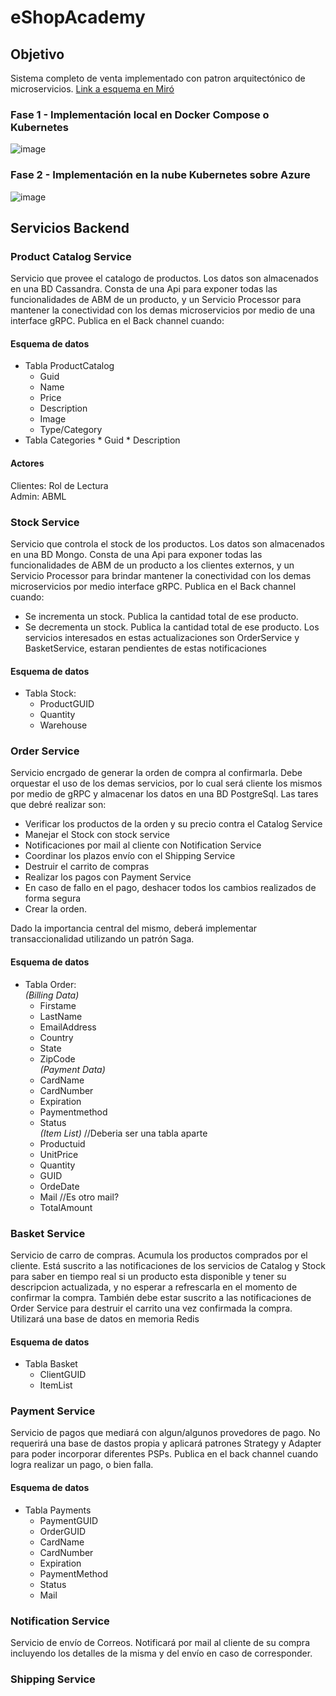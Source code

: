 # eShopAcademy

## Objetivo
Sistema completo de venta implementado con patron arquitectónico de microservicios. [Link a esquema en Miró](https://miro.com/app/board/uXjVN3nzsOs=/)

### Fase 1 - Implementación local en Docker Compose o Kubernetes

![image](https://github.com/user-attachments/assets/3df1a17e-27dc-4bc0-911d-abc589202a2b)


### Fase 2 - Implementación en la nube Kubernetes sobre Azure

![image](https://github.com/user-attachments/assets/700c7091-dce4-4cb3-9a9e-c675b4d62d36)

## Servicios Backend

### Product Catalog Service
Servicio que provee el catalogo de productos. Los datos son almacenados en una BD Cassandra. Consta de una Api para exponer todas las funcionalidades de ABM de un producto, y un Servicio Processor para mantener la conectividad con los demas microservicios por medio de una interface gRPC.
Publica en el Back channel cuando:


#### Esquema de datos
* Tabla ProductCatalog
  * Guid
  * Name
  * Price
  * Description
  * Image
  * Type/Category
* Tabla Categories
      * Guid
      * Description 

#### Actores
Clientes: Rol de Lectura  
Admin: ABML

### Stock Service
Servicio que controla el stock de los productos. Los datos son almacenados en una BD Mongo. Consta de una Api para exponer todas las funcionalidades de ABM de un producto a los clientes externos, y un Servicio Processor para brindar mantener la conectividad con los demas microservicios por medio interface gRPC.
Publica en el Back channel cuando:
* Se incrementa un stock. Publica la cantidad total de ese producto.
* Se decrementa un stock. Publica la cantidad total de ese producto.
Los servicios interesados en estas actualizaciones son OrderService y BasketService, estaran pendientes de estas notificaciones

#### Esquema de datos
* Tabla Stock:
  * ProductGUID
  * Quantity
  * Warehouse

### Order Service
Servicio encrgado de generar la orden de compra al confirmarla. Debe orquestar el uso de los demas servicios, por lo cual será cliente los mismos por medio de gRPC y almacenar los datos en una BD PostgreSql. Las tares que debré realizar son:
* Verificar los productos de la orden y su precio contra el Catalog Service
* Manejar el Stock con stock service
* Notificaciones por mail al cliente con Notification Service
* Coordinar los plazos envío con el Shipping Service
* Destruir el carrito de compras
* Realizar los pagos con Payment Service
* En caso de fallo en el pago, deshacer todos los cambios realizados de forma segura
* Crear la orden.

Dado la importancia central del mismo, deberá implementar transaccionalidad utilizando un patrón Saga.

#### Esquema de datos
* Tabla Order:  
  *(Billing Data)*
  * Firstame
  * LastName
  * EmailAddress
  * Country
  * State
  * ZipCode  
  *(Payment Data)*  
  * CardName
  * CardNumber
  * Expiration
  * Paymentmethod
  * Status  
  *(Item List)*  //Deberia ser una tabla aparte
  * Productuid
  * UnitPrice
  * Quantity
  * GUID
  * OrdeDate
  * Mail     //Es otro mail?  
  * TotalAmount    


### Basket Service
Servicio de carro de compras. Acumula los productos comprados por el cliente. Está suscrito a las notificaciones de los servicios de Catalog y Stock para saber en tiempo real si un producto esta disponible y tener su descripcion actualizada, y no esperar a refrescarla en el momento de confirmar la compra. También debe estar suscrito a las notificaciones de Order Service para destruir el carrito una vez confirmada la compra. Utilizará una base de datos en memoria Redis

#### Esquema de datos
* Tabla Basket
  * ClientGUID
  * ItemList
 
### Payment Service
Servicio de pagos que mediará con algun/algunos provedores de pago. No requerirá una base de dastos propia y aplicará patrones Strategy y Adapter para poder incorporar diferentes PSPs.
Publica en el back channel cuando logra realizar un pago, o bien falla.

#### Esquema de datos
* Tabla Payments
  * PaymentGUID
  * OrderGUID
  * CardName
  * CardNumber
  * Expiration
  * PaymentMethod
  * Status
  * Mail
    
### Notification Service
Servicio de envío de Correos. Notificará por mail al cliente de su compra incluyendo los detalles de la misma y del envío en caso de corresponder.

### Shipping Service

